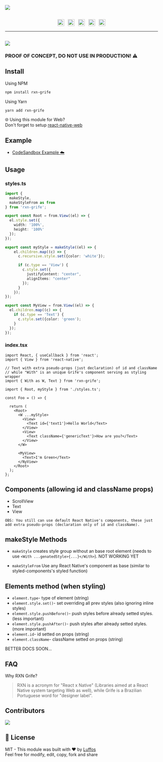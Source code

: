 <a href="#" align="center">
  <img src="https://user-images.githubusercontent.com/28831375/198378773-b7370806-0667-4c5d-870b-8762af87c62b.png">
</a>
</br></br>
<p align="center">
  <img height="22px" alt="GitHub" src="https://img.shields.io/github/license/Luffos/rxn-grife?style=for-the-badge"> ‎ ‎ <img height="22px" alt="GitHub issues" src="https://img.shields.io/github/issues-raw/luffos/rxn-grife?style=for-the-badge"> ‎ ‎ <img height="22px" alt="GitHub code size in bytes" src="https://img.shields.io/github/languages/code-size/luffos/rxn-grife?style=for-the-badge"> ‎ ‎ <img height="22px" alt="GitHub last commit (branch)" src="https://img.shields.io/github/last-commit/luffos/rxn-grife/main?style=for-the-badge"> ‎ ‎ <img height="22px" alt="GitHub package.json version" src="https://img.shields.io/github/package-json/v/luffos/rxn-grife?style=for-the-badge">
</p>

---------------------------------------------

</br>

<img src="https://camo.githubusercontent.com/8f5a77113f402feb14ff5ad400ecc54096e2a6dc8add6020373255152f3d0cba/687474703a2f2f7777772e616e696d617465646769662e6e65742f756e646572636f6e737472756374696f6e2f616e696d303230352d315f65302e676966"/>

### PROOF OF CONCEPT, DO NOT USE IN PRODUCTION! ⚠️ 

##  Install

Using NPM
```sh
npm install rxn-grife
```

Using Yarn
```sh
yarn add rxn-grife
```
🌐 Using this module for Web?<br/>Don't forget to setup [react-native-web](https://github.com/necolas/react-native-web)

## Example

- [CodeSandbox Example ☁️](https://codesandbox.io/s/rxn-grife-example-react-native-web-46pfld?file=/src/styles.ts)

## Usage 

### styles.ts
```typescript
import {
  makeStyle,
  makeStyleFrom as from
} from 'rxn-grife';

export const Root = from.View((el) => {
  el.style.set({
    width: '100%',
    height: '100%'
  });
});

export const myStyle = makeStyle((el) => {
    el.children.map((c) => {
      c.recursive.style.set({color: 'white'});

      if (c.type == 'View') {
        c.style.set({
          justifyContent: "center",
          alignItems: "center"
        });
      }
    });
});

export const MyView = from.View((el) => {
  el.children.map((c) => {
    if (c.type == 'Text') {
      c.style.set({color: 'green');
    }
  });
});
```

### index.tsx
```tsx
import React, { useCallback } from 'react';
import { View } from 'react-native';

// Text with extra pseudo-props (just declaration) of id and className
// while "With" is an unique Grife's component serving as styling wrapper
import { With as W, Text } from 'rxn-grife';

import { Root, myStyle } from './styles.ts';

const Foo = () => {

  return (
    <Root>
      <W ...myStyle>
        <View>
          <Text id={'text1'}>Hello World</Text>
        </View>
        <View>
          <Text className={'genericText'}>How are you?</Text>
        </View>
      </W>

      <MyView>
        <Text>I'm Green</Text>
      </NyView>
    </Root>
  );
};

```

## Components (allowing id and className props)
- ScrollView
- Text
- View

``OBS: You still can use default React Native's components, these just add extra pseudo-props (declaration only of id and className).``

## makeStyle Methods
  - ``makeStyle``
  creates style group without an base root element (needs to use ```<With ...genatedStyle>{...}</With>```). NOT WORKING YET

  - ``makeStyleFrom``
  Use any React Native's component as base (similar to styled-components's styled function)

## Elements method (when styling)
  - ```element.type```- type of element (string)
  - ```element.style.set()```- set overriding all prev styles (also ignoring inline styles)
  - ```element.style.pushBefore()```- push styles before already setted styles. (less important)
  - ```element.style.pushAfter()```- push styles after already setted styles. (more important)
  - ```element.id```- id setted on props (string)
  - ```element.className```- className setted on props (string)


BETTER DOCS SOON...

## FAQ

Why RXN Grife?
> RXN is a acronym for "React x Native" (Libraries aimed at a React Native system targeting Web as well), while Grife is a Brazilian Portuguese word for "designer label".

## Contributors

<a href = "https://github.com/Luffos/rxn-grife/graphs/contributors">
  <img src = "https://contrib.rocks/image?repo=Luffos/rxn-grife"/>
</a>

##  📄 License
MIT - This module was built with ❤️ by [Luffos](https://github.com/Luffos)<br/>Feel free for modify, edit, copy, fork and share
